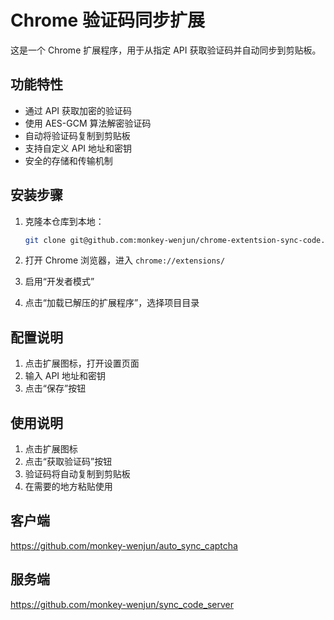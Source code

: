 # Chrome 验证码同步扩展

这是一个 Chrome 扩展程序，用于从指定 API 获取验证码并自动同步到剪贴板。

## 功能特性

- 通过 API 获取加密的验证码
- 使用 AES-GCM 算法解密验证码
- 自动将验证码复制到剪贴板
- 支持自定义 API 地址和密钥
- 安全的存储和传输机制

## 安装步骤

1. 克隆本仓库到本地：
   ```bash
   git clone git@github.com:monkey-wenjun/chrome-extentsion-sync-code.git
   ```

2. 打开 Chrome 浏览器，进入 `chrome://extensions/`

3. 启用“开发者模式”

4. 点击“加载已解压的扩展程序”，选择项目目录

## 配置说明

1. 点击扩展图标，打开设置页面
2. 输入 API 地址和密钥
3. 点击“保存”按钮

## 使用说明

1. 点击扩展图标
2. 点击“获取验证码”按钮
3. 验证码将自动复制到剪贴板
4. 在需要的地方粘贴使用

## 客户端 

https://github.com/monkey-wenjun/auto_sync_captcha


## 服务端

https://github.com/monkey-wenjun/sync_code_server
